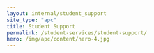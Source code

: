 ```yaml
---
layout: internal/student_support
site_type: "apc"
title: Student Support
permalink: /student-services/student-support/
hero: /img/apc/content/hero-4.jpg
---
```


<!--- This child document initializes the page in Jekyll. -->